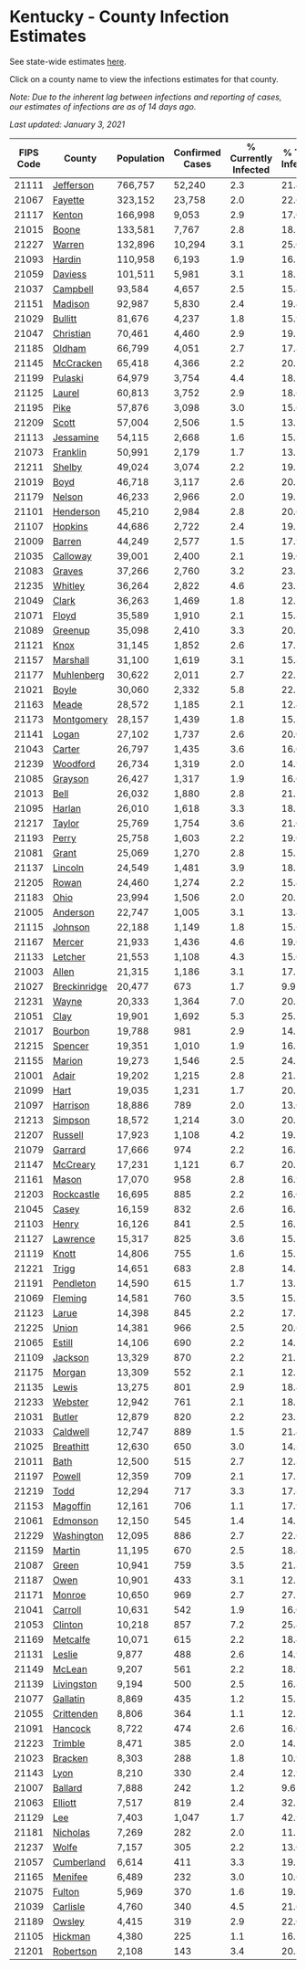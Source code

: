 # Kentucky - County Infection Estimates

See state-wide estimates [here](/infections/us-ky).

Click on a county name to view the infections estimates for that county.

*Note: Due to the inherent lag between infections and reporting of cases, our estimates of infections are as of 14 days ago.*

*Last updated: January 3, 2021*

|   FIPS Code |                       County |   Population |   Confirmed Cases |   % Currently Infected |   % Total Infected |
|-------------|------------------------------|--------------|-------------------|------------------------|--------------------|
|       21111 |       [Jefferson](jefferson) |      766,757 |            52,240 |                    2.3 |               21.4 |
|       21067 |           [Fayette](fayette) |      323,152 |            23,758 |                    2.0 |               22.6 |
|       21117 |             [Kenton](kenton) |      166,998 |             9,053 |                    2.9 |               17.0 |
|       21015 |               [Boone](boone) |      133,581 |             7,767 |                    2.8 |               18.1 |
|       21227 |             [Warren](warren) |      132,896 |            10,294 |                    3.1 |               25.0 |
|       21093 |             [Hardin](hardin) |      110,958 |             6,193 |                    1.9 |               16.7 |
|       21059 |           [Daviess](daviess) |      101,511 |             5,981 |                    3.1 |               18.3 |
|       21037 |         [Campbell](campbell) |       93,584 |             4,657 |                    2.5 |               15.4 |
|       21151 |           [Madison](madison) |       92,987 |             5,830 |                    2.4 |               19.4 |
|       21029 |           [Bullitt](bullitt) |       81,676 |             4,237 |                    1.8 |               15.9 |
|       21047 |       [Christian](christian) |       70,461 |             4,460 |                    2.9 |               19.2 |
|       21185 |             [Oldham](oldham) |       66,799 |             4,051 |                    2.7 |               17.8 |
|       21145 |       [McCracken](mccracken) |       65,418 |             4,366 |                    2.2 |               20.5 |
|       21199 |           [Pulaski](pulaski) |       64,979 |             3,754 |                    4.4 |               18.1 |
|       21125 |             [Laurel](laurel) |       60,813 |             3,752 |                    2.9 |               18.6 |
|       21195 |                 [Pike](pike) |       57,876 |             3,098 |                    3.0 |               15.6 |
|       21209 |               [Scott](scott) |       57,004 |             2,506 |                    1.5 |               13.7 |
|       21113 |       [Jessamine](jessamine) |       54,115 |             2,668 |                    1.6 |               15.3 |
|       21073 |         [Franklin](franklin) |       50,991 |             2,179 |                    1.7 |               13.3 |
|       21211 |             [Shelby](shelby) |       49,024 |             3,074 |                    2.2 |               19.7 |
|       21019 |                 [Boyd](boyd) |       46,718 |             3,117 |                    2.6 |               20.1 |
|       21179 |             [Nelson](nelson) |       46,233 |             2,966 |                    2.0 |               19.2 |
|       21101 |       [Henderson](henderson) |       45,210 |             2,984 |                    2.8 |               20.6 |
|       21107 |           [Hopkins](hopkins) |       44,686 |             2,722 |                    2.4 |               19.7 |
|       21009 |             [Barren](barren) |       44,249 |             2,577 |                    1.5 |               17.9 |
|       21035 |         [Calloway](calloway) |       39,001 |             2,400 |                    2.1 |               19.0 |
|       21083 |             [Graves](graves) |       37,266 |             2,760 |                    3.2 |               23.3 |
|       21235 |           [Whitley](whitley) |       36,264 |             2,822 |                    4.6 |               23.3 |
|       21049 |               [Clark](clark) |       36,263 |             1,469 |                    1.8 |               12.7 |
|       21071 |               [Floyd](floyd) |       35,589 |             1,910 |                    2.1 |               15.8 |
|       21089 |           [Greenup](greenup) |       35,098 |             2,410 |                    3.3 |               20.1 |
|       21121 |                 [Knox](knox) |       31,145 |             1,852 |                    2.6 |               17.7 |
|       21157 |         [Marshall](marshall) |       31,100 |             1,619 |                    3.1 |               15.8 |
|       21177 |     [Muhlenberg](muhlenberg) |       30,622 |             2,011 |                    2.7 |               22.5 |
|       21021 |               [Boyle](boyle) |       30,060 |             2,332 |                    5.8 |               22.5 |
|       21163 |               [Meade](meade) |       28,572 |             1,185 |                    2.1 |               12.4 |
|       21173 |     [Montgomery](montgomery) |       28,157 |             1,439 |                    1.8 |               15.3 |
|       21141 |               [Logan](logan) |       27,102 |             1,737 |                    2.6 |               20.0 |
|       21043 |             [Carter](carter) |       26,797 |             1,435 |                    3.6 |               16.0 |
|       21239 |         [Woodford](woodford) |       26,734 |             1,319 |                    2.0 |               14.9 |
|       21085 |           [Grayson](grayson) |       26,427 |             1,317 |                    1.9 |               16.0 |
|       21013 |                 [Bell](bell) |       26,032 |             1,880 |                    2.8 |               21.5 |
|       21095 |             [Harlan](harlan) |       26,010 |             1,618 |                    3.3 |               18.7 |
|       21217 |             [Taylor](taylor) |       25,769 |             1,754 |                    3.6 |               21.0 |
|       21193 |               [Perry](perry) |       25,758 |             1,603 |                    2.2 |               19.0 |
|       21081 |               [Grant](grant) |       25,069 |             1,270 |                    2.8 |               15.7 |
|       21137 |           [Lincoln](lincoln) |       24,549 |             1,481 |                    3.9 |               18.5 |
|       21205 |               [Rowan](rowan) |       24,460 |             1,274 |                    2.2 |               15.4 |
|       21183 |                 [Ohio](ohio) |       23,994 |             1,506 |                    2.0 |               20.1 |
|       21005 |         [Anderson](anderson) |       22,747 |             1,005 |                    3.1 |               13.4 |
|       21115 |           [Johnson](johnson) |       22,188 |             1,149 |                    1.8 |               15.6 |
|       21167 |             [Mercer](mercer) |       21,933 |             1,436 |                    4.6 |               19.6 |
|       21133 |           [Letcher](letcher) |       21,553 |             1,108 |                    4.3 |               15.0 |
|       21003 |               [Allen](allen) |       21,315 |             1,186 |                    3.1 |               17.1 |
|       21027 | [Breckinridge](breckinridge) |       20,477 |               673 |                    1.7 |                9.9 |
|       21231 |               [Wayne](wayne) |       20,333 |             1,364 |                    7.0 |               20.3 |
|       21051 |                 [Clay](clay) |       19,901 |             1,692 |                    5.3 |               25.1 |
|       21017 |           [Bourbon](bourbon) |       19,788 |               981 |                    2.9 |               14.5 |
|       21215 |           [Spencer](spencer) |       19,351 |             1,010 |                    1.9 |               16.2 |
|       21155 |             [Marion](marion) |       19,273 |             1,546 |                    2.5 |               24.7 |
|       21001 |               [Adair](adair) |       19,202 |             1,215 |                    2.8 |               21.2 |
|       21099 |                 [Hart](hart) |       19,035 |             1,231 |                    1.7 |               20.1 |
|       21097 |         [Harrison](harrison) |       18,886 |               789 |                    2.0 |               13.0 |
|       21213 |           [Simpson](simpson) |       18,572 |             1,214 |                    3.0 |               20.5 |
|       21207 |           [Russell](russell) |       17,923 |             1,108 |                    4.2 |               19.7 |
|       21079 |           [Garrard](garrard) |       17,666 |               974 |                    2.2 |               16.7 |
|       21147 |         [McCreary](mccreary) |       17,231 |             1,121 |                    6.7 |               20.1 |
|       21161 |               [Mason](mason) |       17,070 |               958 |                    2.8 |               16.9 |
|       21203 |     [Rockcastle](rockcastle) |       16,695 |               885 |                    2.2 |               16.0 |
|       21045 |               [Casey](casey) |       16,159 |               832 |                    2.6 |               16.5 |
|       21103 |               [Henry](henry) |       16,126 |               841 |                    2.5 |               16.1 |
|       21127 |         [Lawrence](lawrence) |       15,317 |               825 |                    3.6 |               15.2 |
|       21119 |               [Knott](knott) |       14,806 |               755 |                    1.6 |               15.2 |
|       21221 |               [Trigg](trigg) |       14,651 |               683 |                    2.8 |               14.3 |
|       21191 |       [Pendleton](pendleton) |       14,590 |               615 |                    1.7 |               13.1 |
|       21069 |           [Fleming](fleming) |       14,581 |               760 |                    3.5 |               15.3 |
|       21123 |               [Larue](larue) |       14,398 |               845 |                    2.2 |               17.7 |
|       21225 |               [Union](union) |       14,381 |               966 |                    2.5 |               20.6 |
|       21065 |             [Estill](estill) |       14,106 |               690 |                    2.2 |               14.5 |
|       21109 |           [Jackson](jackson) |       13,329 |               870 |                    2.2 |               21.7 |
|       21175 |             [Morgan](morgan) |       13,309 |               552 |                    2.1 |               12.2 |
|       21135 |               [Lewis](lewis) |       13,275 |               801 |                    2.9 |               18.4 |
|       21233 |           [Webster](webster) |       12,942 |               761 |                    2.1 |               18.1 |
|       21031 |             [Butler](butler) |       12,879 |               820 |                    2.2 |               23.3 |
|       21033 |         [Caldwell](caldwell) |       12,747 |               889 |                    1.5 |               21.4 |
|       21025 |       [Breathitt](breathitt) |       12,630 |               650 |                    3.0 |               14.8 |
|       21011 |                 [Bath](bath) |       12,500 |               515 |                    2.7 |               12.8 |
|       21197 |             [Powell](powell) |       12,359 |               709 |                    2.1 |               17.3 |
|       21219 |                 [Todd](todd) |       12,294 |               717 |                    3.3 |               17.8 |
|       21153 |         [Magoffin](magoffin) |       12,161 |               706 |                    1.1 |               17.9 |
|       21061 |         [Edmonson](edmonson) |       12,150 |               545 |                    1.4 |               14.5 |
|       21229 |     [Washington](washington) |       12,095 |               886 |                    2.7 |               22.6 |
|       21159 |             [Martin](martin) |       11,195 |               670 |                    2.5 |               18.4 |
|       21087 |               [Green](green) |       10,941 |               759 |                    3.5 |               21.8 |
|       21187 |                 [Owen](owen) |       10,901 |               433 |                    3.1 |               12.5 |
|       21171 |             [Monroe](monroe) |       10,650 |               969 |                    2.7 |               27.5 |
|       21041 |           [Carroll](carroll) |       10,631 |               542 |                    1.9 |               16.0 |
|       21053 |           [Clinton](clinton) |       10,218 |               857 |                    7.2 |               25.4 |
|       21169 |         [Metcalfe](metcalfe) |       10,071 |               615 |                    2.2 |               18.4 |
|       21131 |             [Leslie](leslie) |        9,877 |               488 |                    2.6 |               14.9 |
|       21149 |             [McLean](mclean) |        9,207 |               561 |                    2.2 |               18.9 |
|       21139 |     [Livingston](livingston) |        9,194 |               500 |                    2.5 |               16.8 |
|       21077 |         [Gallatin](gallatin) |        8,869 |               435 |                    1.2 |               15.3 |
|       21055 |     [Crittenden](crittenden) |        8,806 |               364 |                    1.1 |               12.3 |
|       21091 |           [Hancock](hancock) |        8,722 |               474 |                    2.6 |               16.0 |
|       21223 |           [Trimble](trimble) |        8,471 |               385 |                    2.0 |               14.1 |
|       21023 |           [Bracken](bracken) |        8,303 |               288 |                    1.8 |               10.9 |
|       21143 |                 [Lyon](lyon) |        8,210 |               330 |                    2.4 |               12.9 |
|       21007 |           [Ballard](ballard) |        7,888 |               242 |                    1.2 |                9.6 |
|       21063 |           [Elliott](elliott) |        7,517 |               819 |                    2.4 |               32.3 |
|       21129 |                   [Lee](lee) |        7,403 |             1,047 |                    1.7 |               42.9 |
|       21181 |         [Nicholas](nicholas) |        7,269 |               282 |                    2.0 |               11.1 |
|       21237 |               [Wolfe](wolfe) |        7,157 |               305 |                    2.2 |               13.0 |
|       21057 |     [Cumberland](cumberland) |        6,614 |               411 |                    3.3 |               19.2 |
|       21165 |           [Menifee](menifee) |        6,489 |               232 |                    3.0 |               10.6 |
|       21075 |             [Fulton](fulton) |        5,969 |               370 |                    1.6 |               19.3 |
|       21039 |         [Carlisle](carlisle) |        4,760 |               340 |                    4.5 |               21.6 |
|       21189 |             [Owsley](owsley) |        4,415 |               319 |                    2.9 |               22.0 |
|       21105 |           [Hickman](hickman) |        4,380 |               225 |                    1.1 |               16.7 |
|       21201 |       [Robertson](robertson) |        2,108 |               143 |                    3.4 |               20.3 |